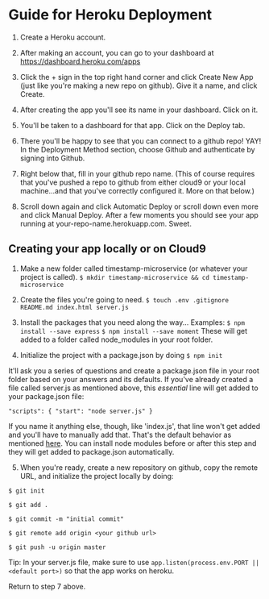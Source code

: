 # Guide for Heroku Deployment

1. Create a Heroku account. 

2. After making an account, you can go to your dashboard at https://dashboard.heroku.com/apps

3. Click the + sign in the top right hand corner and click Create New App (just like you're making a new repo on github). Give it a name, and click Create.

4. After creating the app you'll see its name in your dashboard. Click on it.

5. You'll be taken to a dashboard for that app. Click on the Deploy tab.

6. There you'll be happy to see that you can connect to a github repo! YAY! In the Deployment Method section, choose Github and authenticate by signing into Github.

7. Right below that, fill in your github repo name. (This of course requires that you've pushed a repo to github from either cloud9 or your local machine...and that you've correctly configured it. More on that below.)

8. Scroll down again and click Automatic Deploy or scroll down even more and click Manual Deploy. After a few moments you should see your app running at your-repo-name.herokuapp.com. Sweet.

## Creating your app locally or on Cloud9

1. Make a new folder called timestamp-microservice (or whatever your project is called).
`$ mkdir timestamp-microservice && cd timestamp-microservice`
2. Create the files you're going to need.
`$ touch .env .gitignore README.md index.html server.js`
3. Install the packages that you need along the way...
Examples:
`$ npm install --save express`
`$ npm install --save moment`
These will get added to a folder called node_modules in your root folder.

4. Initialize the project with a package.json by doing `$ npm init`

It'll ask you a series of questions and create a package.json file in your root folder based on your answers and its defaults. If you've already created a file called server.js as mentioned above, this *essential* line will get added to your package.json file:

`"scripts": {
    "start": "node server.js"
}`

If you name it anything else, though, like 'index.js', that line won't get added and you'll have to manually add that. That's the default behavior as mentioned [here](https://docs.npmjs.com/files/package.json#default-values).
You can install node modules before or after this step and they will get added to package.json automatically.

5. When you're ready, create a new repository on github, copy the remote URL, and initialize the project locally by doing:

`$ git init`

`$ git add .`

`$ git commit -m "initial commit"`

`$ git remote add origin <your github url>`

`$ git push -u origin master`

Tip: In your server.js file, make sure to use `app.listen(process.env.PORT || <default port>)` so that the app works on heroku.

Return to step 7 above.
